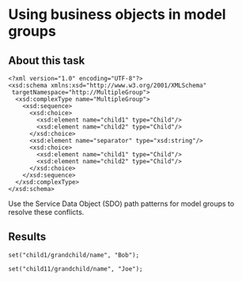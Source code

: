 <!-- image -->

# Using business objects in model groups

## About this task

```
<?xml version="1.0" encoding="UTF-8"?>
<xsd:schema xmlns:xsd="http://www.w3.org/2001/XMLSchema" 
 targetNamespace="http://MultipleGroup">
  <xsd:complexType name="MultipleGroup">
    <xsd:sequence>
      <xsd:choice>
        <xsd:element name="child1" type="Child"/>
        <xsd:element name="child2" type="Child"/>
      </xsd:choice>
      <xsd:element name="separator" type="xsd:string"/>
      <xsd:choice>
        <xsd:element name="child1" type="Child"/>
        <xsd:element name="child2" type="Child"/>
      </xsd:choice>
    </xsd:sequence>
  </xsd:complexType>
</xsd:schema>
```

Use the Service Data Object (SDO) path patterns for model groups to resolve these conflicts.

## Results

```
set("child1/grandchild/name", "Bob"); 

set("child11/grandchild/name", "Joe");
```